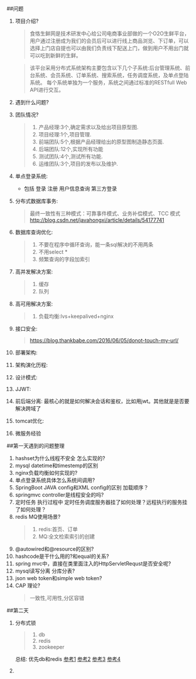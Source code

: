 ##问题

1. 项目介绍?
	> 食恪生鲜网是技术研发中心给公司电商事业部做的一个O2O生鲜平台，用户通过注册成为我们的会员后可以进行线上商品浏览、下订单，可以选择上门店自提也可以由我们负责线下配送上门，做到用户不用出门就可以吃到新鲜的生鲜。

	> 该平台采用分布式系统架构主要包含以下几个子系统:后台管理系统、前台系统、会员系统、订单系统、搜索系统，任务调度系统，及单点登陆系统。
	每个系统单独为一个服务，系统之间通过标准的RESTfull Web API进行交互。
2. 遇到什么问题?
	
3. 团队情况?
	> 1. 产品经理:3个,确定需求以及给出项目原型图.
	> 2. 项目经理:1个,项目管理.
	> 3. 前端团队:5个,根据产品经理给出的原型图制造静态页面.
	> 4. 后端团队:12个,实现所有功能
	> 5. 测试团队:4个,测试所有功能.
	> 6. 运维团队:3个,项目的发布以及维护.
4. 单点登录系统:
	- 包括 登录 注册 用户信息查询 第三方登录
5. 分布式数据库事务:
	>最终一致性有三种模式：可靠事件模式、业务补偿模式、TCC 模式
	>http://blog.csdn.net/javahongxi/article/details/54177741
6. 数据库查询优化:
 	>1. 不要在程序中循环查询，能一条sql解决的不用两条
	>2. 不用select *
	>3. 频繁查询的字段加索引
7. 高并发解决方案:
	>1. 缓存
	>2. 队列
8. 高可用解决方案:
	>1. 负载均衡:lvs+keepalived+nginx

9. 接口安全:
	> https://blog.thankbabe.com/2016/06/05/donot-touch-my-url/

10. 部署架构:

11. 架构演化历程:

12. 设计模式:

13. JJWT:

14. 前后端分离:
最核心的就是如何解决会话和鉴权，比如用jwt。其他就是是否要解决跨域了

15. tomcat优化:
16. 微服务经验

##第一天遇到的问题整理

1. hashset为什么线程不安全 怎么实现的?
2. mysql datetime和timestemp的区别
3. nginx负载均衡如何实现的?
4. 单点登录系统具体怎么系统间调用?
5. SpringBoot JAVA config和XML config的区别 加载顺序？
6. springmvc controller是线程安全的吗?
7. 定时任务 执行过程中 定时任务调度服务器挂了如何处理？远程执行的服务挂了如何处理？
8. redis  MQ使用场景?
	>1. redis:首页、订单
	>2. MQ:全文检索索引的创建
9. @autowired和@resource的区别?
10. hashcode是干什么用的?和equal的关系?
11. spring mvc中，直接在类里面注入的HttpServletRequst是否安全呢?
12. mysql读写分离  分库分表?
13. json web token和simple web token?
14. CAP 理论?
	>一致性,可用性,分区容错

##第二天

1. 分布式锁
	>1. db
	>2. redis
	>3. zookeeper
	
	总结: 优先db和redis [参考1](http://www.jianshu.com/p/c2b4aa7a12f1)
	[参考2](http://www.hollischuang.com/archives/1716)
	[参考3](http://rdc.gleasy.com/%E4%B8%A4%E7%A7%8D%E5%88%86%E5%B8%83%E5%BC%8F%E9%94%81%E5%AE%9E%E7%8E%B0%E6%96%B9%E6%A1%881.html)
	[参考4](http://rdc.gleasy.com/%E4%B8%A4%E7%A7%8D%E5%88%86%E5%B8%83%E5%BC%8F%E9%94%81%E5%AE%9E%E7%8E%B0%E6%96%B9%E6%A1%882.html)
2. 